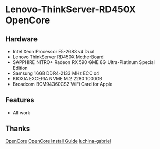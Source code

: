 # Lenovo-ThinkServer-RD450X OpenCore

## Hardware
- Intel Xeon Processor E5-2683 v4 Dual
- Lenovo ThinkServer RD450X MotherBoard
- SAPPHIRE NITRO+ Radeon RX 590 GME 8G Ultra-Platinum Special Edition
- Samsung 16GB DDR4-2133 MHz ECC x4
- KIOXIA EXCERIA NVME M.2 2280 1000GB
- Broadcom BCM94360CS2 WiFi Card for Apple

## Features
- All work

## Thanks
[OpenCore](https://github.com/acidanthera/OpenCorePkg/ "OpenCore")
[OpenCore Install Guide](https://dortania.github.io/OpenCore-Install-Guide/ "OpenCore Install Guide")
[luchina-gabriel](https://github.com/luchina-gabriel/BASE-EFI-INTEL-HEDT-5THGEN-X99-BROADWELL-E/ "luchina-gabriel")
